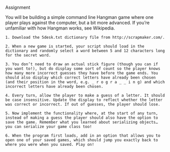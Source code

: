 Assignment

You will be building a simple command line Hangman game where one player plays against the computer, but a bit more advanced. If you’re unfamiliar with how Hangman works, see Wikipedia.

    1. Download the 5desk.txt dictionary file from http://scrapmaker.com/.

    2. When a new game is started, your script should load in the dictionary and randomly select a word between 5 and 12 characters long for the secret word.

    3. You don’t need to draw an actual stick figure (though you can if you want to!), but do display some sort of count so the player knows how many more incorrect guesses they have before the game ends. You should also display which correct letters have already been chosen (and their position in the word, e.g. _ r o g r a _ _ i n g) and which incorrect letters have already been chosen.

    4. Every turn, allow the player to make a guess of a letter. It should be case insensitive. Update the display to reflect whether the letter was correct or incorrect. If out of guesses, the player should lose.

    5. Now implement the functionality where, at the start of any turn, instead of making a guess the player should also have the option to save the game. Remember what you learned about serializing objects… you can serialize your game class too!

    6. When the program first loads, add in an option that allows you to open one of your saved games, which should jump you exactly back to where you were when you saved. Play on!

